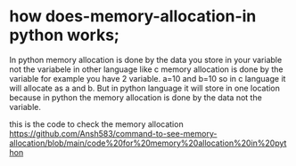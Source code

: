 # how does-memory-allocation-in python works;
In python memory allocation is done by the data you store in your variable not the variabele 
in other language like c memory allocation is done by the variable 
for example you have 2 variable.
a=10
and 
b=10
so in c language it will  allocate as  a and b.
But in python language it will store in one location because in python 
the memory allocation is done by the data not the variable.

this is the code to check the memory allocation https://github.com/Ansh583/command-to-see-memory-allocation/blob/main/code%20for%20memory%20allocation%20in%20python
